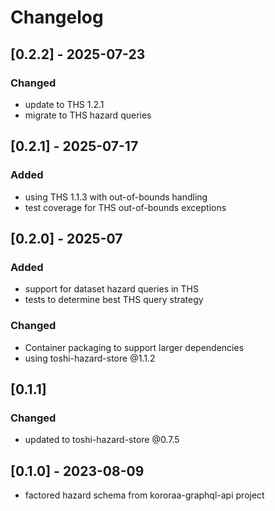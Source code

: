 # Changelog

## [0.2.2] - 2025-07-23

### Changed
 - update to THS 1.2.1
 - migrate to THS hazard queries

## [0.2.1] - 2025-07-17

### Added
 - using THS 1.1.3 with out-of-bounds handling
 - test coverage for THS out-of-bounds exceptions

## [0.2.0] - 2025-07

### Added
 - support for dataset hazard queries in THS
 - tests to determine best THS query strategy

### Changed
 - Container packaging to support larger dependencies
 - using toshi-hazard-store @1.1.2

## [0.1.1]

### Changed
 - updated to toshi-hazard-store @0.7.5

## [0.1.0] - 2023-08-09

* factored hazard schema from kororaa-graphql-api project
